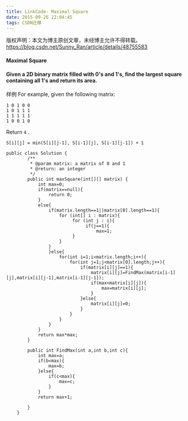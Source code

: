 ```yaml
---
title: LinkCode- Maximal Square
date: 2015-09-26 22:04:45
tags: CSDN迁移
---
```

 版权声明：本文为博主原创文章，未经博主允许不得转载。 https://blog.csdn.net/Sunny_Ran/article/details/48755583   
   #### Maximal Square

 
#### Given a 2D binary matrix filled with 0's and 1's, find the largest square containing all 1's and return its area.

   
 样例 For example, given the following matrix:

 
```
1 0 1 0 0
1 0 1 1 1
1 1 1 1 1
1 0 0 1 0

```
 Return  `4` .

   
   
   
 
```
S[i][j] = min(S[i][j-1], S[i-1][j], S[i-1][j-1]) + 1
```
   


 

 


```
public class Solution {
	    /**
	     * @param matrix: a matrix of 0 and 1
	     * @return: an integer
	     */
	    public int maxSquare(int[][] matrix) {
    		int max=0;
	    	if(matrix==null){
	    		return 0;
	    	}
	    	else{
	    		if(matrix.length==1||matrix[0].length==1){
	    			for (int[] i : matrix){
	    			     for (int j : i){
	    			          if(j==1){
	    			        	  max=1;
	    			     }
	    			}
	    		}
	    		}else{
	    			for(int i=1;i<matrix.length;i++){
			        	for(int j=1;j<matrix[0].length;j++){
			        		if(matrix[i][j]==1){
			        			matrix[i][j]=FindMax(matrix[i-1][j],matrix[i][j-1],matrix[i-1][j-1]);
			        			if(max<matrix[i][j]){
			        				max=matrix[i][j];
			        			}
			        		}else{
			        			matrix[i][j]=0;
			        		}
			        	}
			        }
	    		}
	    	}
	    	return max*max;
	    }
	    
	    public int FindMax(int a,int b,int c){
	    	int max=a;
	    	if(b<max){
	    		max=b;
	    	}else{
	    		if(c<max){
	    			max=c;
	    		}
	    	}
			return max+1;
	    	
	    }
	}

```
  
  
   
 
